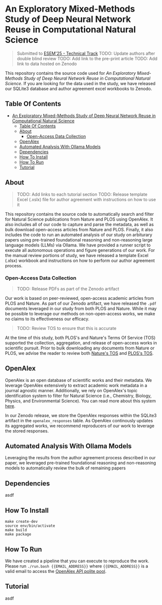 # An Exploratory Mixed-Methods Study of Deep Neural Network Reuse in Computational Natural Science

> Submitted to
> [ESEM'25 - Technical Track](https://conf.researchr.org/track/esem-2025/esem-2025-technical-track)
> TODO: Update authors after double blind review TODO: Add link to the pre-print
> article TODO: Add link to data hosted on Zenodo

This repository contains the source code used for *An Exploratory Mixed-Methods
Study of Deep Neural Network Reuse in Computational Natural Science*. If you are
looking for the data used in the study, we have released our SQLite3 database
and author agreement excel workbooks to Zenodo.

## Table Of Contents

- [An Exploratory Mixed-Methods Study of Deep Neural Network Reuse in Computational Natural Science](#an-exploratory-mixed-methods-study-of-deep-neural-network-reuse-in-computational-natural-science)
  - [Table Of Contents](#table-of-contents)
  - [About](#about)
    - [Open-Access Data Collection](#open-access-data-collection)
  - [OpenAlex](#openalex)
  - [Automated Analysis With Ollama Models](#automated-analysis-with-ollama-models)
  - [Dependencies](#dependencies)
  - [How To Install](#how-to-install)
  - [How To Run](#how-to-run)
  - [Tutorial](#tutorial)

## About

> TODO: Add links to each tutorial section TODO: Release template Excel (.xslx)
> file for author agreement with instructions on how to use it

This repository contains the source code to automatically search and filter for
Natural Science publications from Nature and PLOS using OpenAlex. It also
includes all of our code to capture and parse the metadata, as well as bulk
download open-access articles from Nature and PLOS. Finally, it also includes
the code to run an automated analysis of our study on arbiturary papers using
pre-trained foundational reasoning and non-reasoning large language models
(LLMs) via Ollama. We have provided a runner script to execute all autonomous
operations and figure generations of our work. For the manual review portions of
study, we have released a template Excel (.xlsx) workbook and instructions on
how to perform our author agreement process.

### Open-Access Data Collection

> TODO: Release PDFs as part of the Zenodo artifact

Our work is based on peer-reviewed, open-access academic articles from PLOS and
Nature. As part of our Zenodo artifact, we have released the `.pdf` documents
leveraged in our study from both PLOS and Nature. While it may be possible to
leverage our methods on non-open-access works, we make no claims to its
effectiveness our efficacy.

> TODO: Review TOS to ensure that this is accurate

At the time of this study, both PLOS's and Nature's Terms Of Service (TOS)
supported the collection, aggregation, and release of open-access works in
scientific pursuit. Prior to bulk downloading any documents from Nature or PLOS,
we advise the reader to review both
[Nature's TOS](https://www.nature.com/info/terms-and-conditions) and
[PLOS's TOS](https://plos.org/terms-of-use/).

## OpenAlex

OpenAlex is an open database of scientific works and their metadata. We leverage
OpenAlex extensively to extract academic work metadata in a journal agnostic
manner. Additionally, we rely on OpenAlex's topic identification system to
filter for Natural Science (i.e., Chemistry, Biology, Physics, and Environmental
Science). You can read more about this system
[here](https://docs.openalex.org/api-entities/topics).

In our Zenodo release, we store the OpenAlex responses within the SQLite3
artifact in the `openalex_responses` table. As OpenAlex continously updates its
aggregated works, we recommend reproducers of our work to leverage the stored
responses.

## Automated Analysis With Ollama Models

Leveraging the results from the author agreement process described in our paper,
we leveraged pre-trained foundational reasoning and non-reasoning models to
automatically review the bulk of remaining papers

## Dependencies

asdf

## How To Install

```shell
make create-dev
source env/bin/activate
make build
make package
```

## How To Run

We have created a pipeline that you can execute to reproduce the work. Please
run `./run.bash {{EMAIL_ADDRESS}}` where `{{EMAIL_ADDRESS}}` is a valid email to
access the
[OpenAlex API polite pool](https://docs.openalex.org/how-to-use-the-api/rate-limits-and-authentication#the-polite-pool).

## Tutorial

asdf

